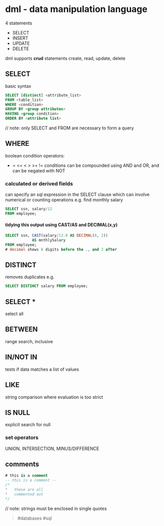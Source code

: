 # dml - data manipulation language

4 statements
- SELECT
- INSERT
- UPDATE
- DELETE
    
dml supports **crud** statements
create, read, update, delete

## SELECT
basic syntax
```sql
SELECT [distinct] <attribute_list>
FROM <table_list>
WHERE <condition>
GROUP BY <group attributes>
HAVING <group condition>
ORDER BY <attribute list>
```

// note: only SELECT and FROM are necessary to form a query

## WHERE
boolean condition
operators:
- = <= < > >= !=
conditions can be compounded using AND and OR, and can be negated with NOT

### calculated or derived fields
can specify an sql expression in the SELECT clause which can involve numerical or counting operations
e.g. find monthly salary
```sql
SELECT ssn, salary/12
FROM employee;
```

#### tidying this output using CAST/AS and DECIMAL(x,y)
```sql
SELECT ssn, CAST(salary/12.0 AS DECIMAL(8, 2))
			AS mnthlySalary
FROM employee;
# decimal shows 8 digits before the ., and 2 after
```

## DISTINCT
removes duplicates
e.g. 
```sql
SELECT DISTINCT salary FROM employee;
```

## SELECT *
select all

## BETWEEN
range search, inclusive

## IN/NOT IN
tests if data matches a list of values

## LIKE
string comparison where evaluation is too strict

## IS NULL
explicit search for null

### set operators
UNION, INTERSECTION, MINUS/DIFFERENCE

## comments
```sql
# this is a comment
-- this is a comment --
/*
*   these are all
*   commented out
*/
```

// note: strings must be enclosed in single quotes

> #databases #sql